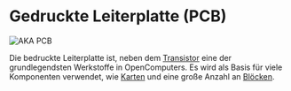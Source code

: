# Gedruckte Leiterplatte (PCB)

![AKA PCB](oredict:opencomputers:materialCircuitBoardPrinted)

Die bedruckte Leiterplatte ist, neben dem [Transistor](transistor.md) eine der grundlegendsten Werkstoffe in OpenComputers. Es wird als Basis für viele Komponenten verwendet, wie [Karten](card.md) und eine große Anzahl an [Blöcken](../block/index.md).
